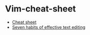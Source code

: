 # Vim-cheat-sheet
- [Cheat sheet](https://vim.rtorr.com/)
- [Seven habits of effective text editing](https://www.moolenaar.net/habits.html)

